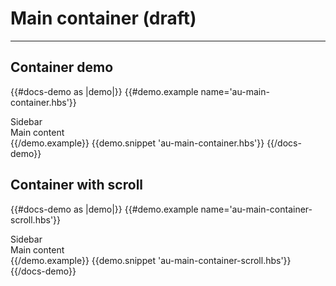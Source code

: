 # Main container (draft)

---

## Container demo

{{#docs-demo as |demo|}}
  {{#demo.example name='au-main-container.hbs'}}
    <div class="au-c-main-container">
      <div class="au-c-main-container__sidebar">
        <div class="au-d-component-block">
          Sidebar
        </div>
      </div>
      <div class="au-c-main-container__content">
        <div class="au-d-component-block">
          Main content
        </div>
      </div>
    </div>
  {{/demo.example}}
  {{demo.snippet 'au-main-container.hbs'}}
{{/docs-demo}}

## Container with scroll

{{#docs-demo as |demo|}}
  {{#demo.example name='au-main-container-scroll.hbs'}}
    <div class="au-c-main-container">
      <div class="au-c-main-container__sidebar">
        <div class="au-d-component-block">
          Sidebar
        </div>
      </div>
      <div class="au-c-main-container__content au-c-main-container__content--scroll">
        <div class="au-d-component-block au-d-component-block--overflow">
          Main content
        </div>
      </div>
    </div>
  {{/demo.example}}
  {{demo.snippet 'au-main-container-scroll.hbs'}}
{{/docs-demo}}

